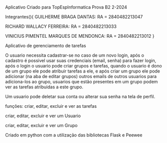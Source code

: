 Aplicativo Criado para TopEspInformatica Prova B2 2-2024

Integrantes(){
  GUILHERME BRAGA DANTAS:
    RA = 2840482213047
    
  RICHARD WALLACY FERREIRA:
    RA = 2840482213033
    
  VINICIUS PIMENTEL MARQUES DE MENDONCA:
    RA = 2840482213012
}

Aplicativo de gerenciamento de tarefas

O usuario necessita cadastrar-se no caso de um novo login,
após o cadastro é possivel usar suas credenciais (email, senha)
para fazer login, após o login o usuario pode criar grupos e tarefas,
quando o usuario é dono de um grupo ele pode atribuir tarefas a ele,
e após criar um grupo ele pode adicionar (na aba de editar grupos)
outros emails de outros usuarios para adiciona-los ao grupo,
usuarios que estão presentes em um grupo podem ver as tarefas atribuidas a este grupo.

Um usuario pode deletar sua conta ou alterar sua senha na tela de perfil.

funções:
criar, editar, excluir e ver as tarefas

criar, editar, excluir e ver um Usuario

criar, editar, excluir e ver um Grupo


Criado em python com a utilização das bibliotecas Flask e Peewee
